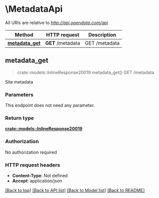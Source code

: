 # \MetadataApi

All URIs are relative to *http://api.opendota.com/api*

Method | HTTP request | Description
------------- | ------------- | -------------
[**metadata_get**](MetadataApi.md#metadata_get) | **GET** /metadata | GET /metadata



## metadata_get

> crate::models::InlineResponse20019 metadata_get()
GET /metadata

Site metadata

### Parameters

This endpoint does not need any parameter.

### Return type

[**crate::models::InlineResponse20019**](inline_response_200_19.md)

### Authorization

No authorization required

### HTTP request headers

- **Content-Type**: Not defined
- **Accept**: application/json

[[Back to top]](#) [[Back to API list]](../README.md#documentation-for-api-endpoints) [[Back to Model list]](../README.md#documentation-for-models) [[Back to README]](../README.md)

